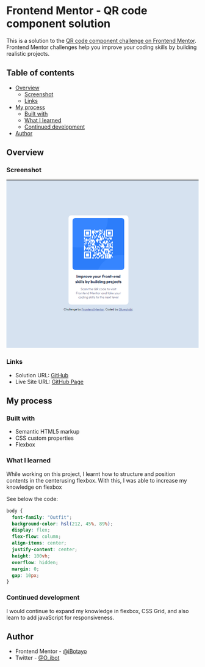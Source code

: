 # Frontend Mentor - QR code component solution

This is a solution to the [QR code component challenge on Frontend Mentor](https://www.frontendmentor.io/challenges/qr-code-component-iux_sIO_H). Frontend Mentor challenges help you improve your coding skills by building realistic projects. 

## Table of contents

- [Overview](#overview)
  - [Screenshot](#screenshot)
  - [Links](#links)
- [My process](#my-process)
  - [Built with](#built-with)
  - [What I learned](#what-i-learned)
  - [Continued development](#continued-development)
- [Author](#author)  

## Overview

### Screenshot

![](./images/Screenshot.png)

### Links

- Solution URL: [GitHub](https://github.com/iBotayo/qr-code-component-main.git)
- Live Site URL: [GitHub Page](https://ibotayo.github.io/qr-code-component-main/)

## My process

### Built with

- Semantic HTML5 markup
- CSS custom properties
- Flexbox

### What I learned

While working on this project, I learnt how to structure and position contents in the centerusing flexbox. With this, I was able to increase my knowledge on flexbox

See below the code:

```css
body {
  font-family: "Outfit";
  background-color: hsl(212, 45%, 89%);
  display: flex;
  flex-flow: column;
  align-items: center;
  justify-content: center;
  height: 100vh;
  overflow: hidden;
  margin: 0;
  gap: 10px;
}
```
### Continued development

I would continue to expand my knowledge in flexbox, CSS Grid, and also learn to add javaScript for responsiveness.

## Author

- Frontend Mentor - [@iBotayo](https://www.frontendmentor.io/profile/iBotayo)
- Twitter - [@O_ibot](https://www.twitter.com/O_ibot)

